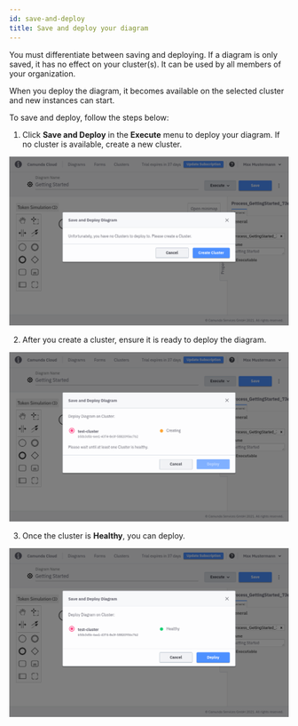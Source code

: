 ```yaml
---
id: save-and-deploy
title: Save and deploy your diagram
---
```


You must differentiate between saving and deploying. If a diagram is only saved, it has no effect on your cluster(s). It can be used by all members of your organization.

When you deploy the diagram, it becomes available on the selected cluster and new instances can start.

To save and deploy, follow the steps below:

1. Click **Save and Deploy** in the **Execute** menu to deploy your diagram. If no cluster is available, create a new cluster.

![no-cluster](img/no-cluster-message.png)

2. After you create a cluster, ensure it is ready to deploy the diagram.

![cluster creating](img/cluster-creating.png)

3. Once the cluster is **Healthy**, you can deploy.

![save and deploy](img/save-and-deploy.png)

